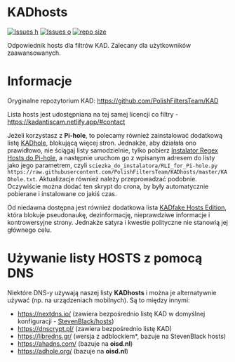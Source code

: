 # KADhosts

[![Issues h](https://isitmaintained.com/badge/resolution/PolishFiltersTeam/KADhosts.svg)](https://github.com/PolishFiltersTeam/KADhosts/issues)
[![Issues o](https://img.shields.io/github/issues/PolishFiltersTeam/KADhosts.svg?colorB=23b69a)](https://github.com/PolishFiltersTeam/KADhosts/issues)
[![repo size](https://img.shields.io/github/repo-size/PolishFiltersTeam/KADhosts.svg?colorB=23b69a)](https://github.com/PolishFiltersTeam/KADhosts)


Odpowiednik hosts dla filtrów KAD.
Zalecany dla użytkowników zaawansowanych.

# Informacje

Oryginalne repozytorium KAD: https://github.com/PolishFiltersTeam/KAD

Lista hosts jest udostępniana na tej samej licencji co filtry - https://kadantiscam.netlify.app/#contact

Jeżeli korzystasz z **Pi-hole**, to polecamy również zainstalować dodatkową listę [KADhole](https://raw.githubusercontent.com/PolishFiltersTeam/KADhosts/master/KADhole.txt), blokującą więcej stron. Jednakże, aby działała ono prawidłowo, nie ściągaj listy samodzielnie, tylko pobierz [Instalator Regex Hosts do Pi-hole](https://raw.githubusercontent.com/PolishFiltersTeam/ScriptsPlayground/master/scripts/RLI_for_Pi-hole.py), a następnie uruchom go z wpisanym adresem do listy jako jego parametrem, czyli `sciezka_do_instalatora/RLI_for_Pi-hole.py https://raw.githubusercontent.com/PolishFiltersTeam/KADhosts/master/KADhole.txt`. Aktualizacje również należy przeprowadzać podobnie. Oczywiście można dodać ten skrypt do crona, by były automatycznie pobierane i instalowane co jakiś czas.

Od niedawna dostępna jest również dodatkowa lista [KADfake Hosts Edition](https://raw.githubusercontent.com/PolishFiltersTeam/KADhosts/master/KADfakeHosts.txt), która blokuje pseudonaukę, dezinformację, nieprawdziwe informacje i kontrowersyjne strony. Jednakże satyra i kwestie polityczne nie stanowią jej głównego celu.

# Używanie listy HOSTS z pomocą DNS

Niektóre DNS-y używają naszej listy **KADhosts** i można je alternatywnie używać (np. na urządzeniach mobilnych). Są to między innymi:

* https://nextdns.io/ (zawiera bezpośrednio listę KAD w domyślnej konfiguracji - [StevenBlack/hosts](https://github.com/StevenBlack/hosts))
* https://dnscrypt.pl/ (zawiera bezpośrednio listę KAD)
* https://libredns.gr/ (wersja z adblockiem*, bazuje na StevenBlack hosts)
* https://ahadns.com/ (bazuje na **oisd.nl**)
* https://adhole.org/ (bazuje na **oisd.nl**)
